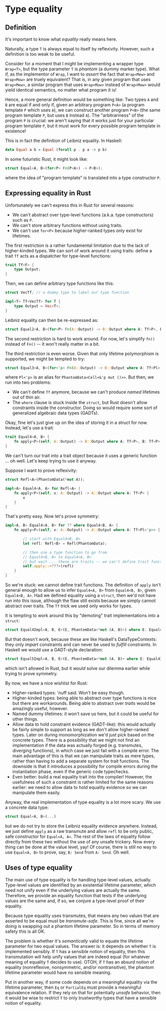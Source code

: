 # Type equality

## Definition

It's important to know what *equality* really means here.

Naturally, a type `T` is always equal to itself by reflexivity.  However, such a definition is too weak to be useful.

Consider for a moment that I might be implementing a wrapper type `Wrap<T>`, but the type parameter `T` is *phantom* (a dummy marker type).  What if, as the implementor of `Wrap`, I want to *assert* the fact that `Wrap<Mew>` and `Wrap<Mow>` are truely equivalent?  That is, in any given program that uses `Wrap<Mew>`, a similar program that uses `Wrap<Mow>` instead of `Wrap<Mew>` would yield identical semantics, no matter what program it is!

Hence, a more general definition would be something like: Two types `A` and `B` are equal if and only if, given an arbitrary program `P<A>` (a program template `P` which uses `A`), we can construct another program `P<B>` (the same program template `P`, but uses `B` instead `A`).  The "arbitrariness" of the program `P` is crucial: we aren't saying that it works just for your particular program template `P`, but it must work for every possible program template in existence!

This is in fact the definition of Leibniz equality.  In Haskell:

~~~haskell
data Equal a b = Equal (forall p . p a -> p b)
~~~

In some futuristic Rust, it might look like:

~~~rust
struct Equal<A, B>(for<P> Fn(P<A>) -> P<B>);
~~~

where the idea of "program template" is translated into a type constructor `P`.

## Expressing equality in Rust

Unfortunately we can't express this in Rust for several reasons:

  - We can't abstract over type-level functions (a.k.a. type constructors) such as `P`.
  - We can't store arbitrary functions without using traits.
  - We can't use `for<P>` because higher-ranked types only exist for lifetimes.

The first restriction is a rather fundamental limitation due to the lack of higher-kinded types.  We can sort of work around it using traits: define a trait `Tf` acts as a dispatcher for type-level functions:

~~~rust
trait Tf<F> {
    type Output;
}
~~~

Then, we can define arbitrary type functions like this:

~~~rust
struct VecTf; // a dummy type to label our type function

impl<T> Tf<VecTf> for T {
    type Output = Vec<T>;
}
~~~

Leibniz equality can then be re-expressed as:

~~~rust
struct Equal2<A, B>(for<P> Fn(A::Output) -> B::Output where A: Tf<P>, B: Tf<P>);
~~~

The second restriction is hard to work around.  For now, let's simplify `fn()` instead of `Fn()` -- it won't really matter in a bit.

The third restriction is even worse.  Given that only lifetime polymorphism is supported, we might be tempted to try:

~~~rust
struct Equal3<A, B>(for<'p> Fn(A::Output) -> B::Output where A: Tf<Pl<'p>>, B: Tf<Pl<'p>>);
~~~

where `Pl<'p>` is an alias for `PhantomData<Cell<&'p mut ()>>`.  But then, we run into two problems:

  - We can't define `Tf` anymore, because we can't produce *named* lifetimes out of thin air.
  - The `where` clause is stuck inside the `struct`, but Rust doesn't allow constraints inside the constructor.  Doing so would require some sort of generalized algebraic data types (GADTs).

Okay, fine let's just give up on the idea of storing it in a struct for now.  Instead, let's use a trait:

~~~rust
trait Equal4<A, B> {
    fn apply<P>(self, A::Output) -> B::Output where A: Tf<P>, B: Tf<P>;
}
~~~

We can't turn our trait into a trait object because it uses a generic function ... oh well.  Let's keep trying to use it anyway.

Suppose I want to prove reflexivity:

~~~rust
struct Refl<A>(PhantomData(*mut A));

impl<A> Equal4<A, A> for Refl<A> {
    fn apply<P>(self, x: A::Output) -> A::Output where A: Tf<P> {
        x
    }
}
~~~

That's pretty easy.  Now let's prove symmetry:

~~~rust
impl<A, B> Equal4<A, B> for ?? where Equal4<B, A> {
    fn apply<P>(self, x: A::Output) -> A::Output where A: Tf<Pl<'p>> {

        // start with Equal4<B, B>
        let refl: Refl<B> = Refl(PhantomData);

        // then use a type function to go from
        // Equal4<B, B> to Equal4<A, B>
        // but wait ... these are traits -- we can't define trait functions!
        self.apply::<???>(refl)
    }
}
~~~

So we're stuck: we cannot define trait functions.  The definition of `apply` isn't general enough to allow us to infer `Equal4<A, B>` from `Equal4<B, B>`, given `Equal4<B, A>`.  Had we defined equality using a `struct`, then we'd not have run into this issue, although the flaw still exists because we simply cannot abstract over traits.  The `Tf` trick we used only works for types.

It is tempting to work around this by "demoting" trait implementations into a `struct`:

~~~rust
struct Equal4Impl<A, B, E>(E, PhantomData<*mut (A, B)>) where E: Equal4Impl<A, B>;
~~~

But that doesn't work, because these are like Haskell's DataTypeContexts: they only *impart* constraints and can never be used to *fulfill* constraints.  In Haskell we would use a GADT-style declaration:

~~~rust
struct Equal5Impl<A, B, E>(E, PhantomData<*mut (A, B)> where E: Equal4Impl<A, B>);
~~~

which isn't allowed in Rust, but it *would* solve our dilemma earlier while trying to prove symmetry.

By now, we have a nice wishlist for Rust:

  - Higher-ranked types: 'nuff said.  Won't be easy though.
  - Higher-kinded types: being able to abstract over type functions is nice but there are workarounds.  Being able to abstract over *traits* would be amazingly useful, however.
  - Named dummy lifetimes: it won't save us here, but it could be useful for other things.
  - Allow data to hold constraint evidence (GADT-like): this would actually be fairly simple to support as long as we don't allow higher-ranked types.  Later on during monomorphization we'd just pick based on the concrete types.  There is a possibility that we might not find an implementation if the data was actually forged (e.g. transmutes, diverging functions), in which case we just fail with a compile error.  The main advantage of this is that we can manipulate traits as mere types, rather than having to add a separate system for trait functions.  The downside is that it introduces a possibility for compile errors during the instantiation phase, even if the generic code typechecks.
  - Even better: build a real equality trait into the compiler!  However, the usefulness of such a constraint is rather limited for the same reasons earlier: we need to allow data to hold equality evidence so we can manipulate them easily.

Anyway, the real implementation of type equality is a lot more scary.  We use a concrete data type:

~~~rust
struct Equal<A, B>(...)
~~~

but we do not try to store the Leibniz equality evidence anywhere.  Instead, we just define `apply` as a raw transmute and allow `refl` to be only public, safe constructor for `Equal<A, A>`.  The rest of the laws of equality follow directly from these two without the use of any unsafe trickery.  Now every thing can be done at the value level, yay!  Of course, there is still no way to use `Equal<A, B>` to prove, say, `B: Send` from `A: Send`.  Oh well.

## Uses of type equality

The main use of type equality is for handling type-level values, actually.  Type-level values are identified by an existential lifetime parameter, which need not unify even if the underlying values are actually the same.  Therefore, we provide an equality function that tests if the underlying values are the same and, if so, we conjure a type-level proof of their equality.

Because type equality uses transmutes, that means any two values that are asserted to be equal must be *transmute-safe*.  This is fine, since all we're doing is swapping out a phantom lifetime parameter.  So in terms of memory safety this is all OK.

The problem is whether it's *semantically* valid to equate the lifetime parameter for two equal values.  The answer is: it depends on whether `T` is implemented sensibly.  If `T` has a sensible notion of equality, then this transmutation will help unify values that are indeed equal (for whatever meaning of equality `T` decides to use).  OTOH, if `T` has an absurd notion of equality (nonreflexive, nonsymmetric, and/or nontransitive), the phantom lifetime parameter would have no sensible meaning.

Put in another way, if some code depends on a meaningful equality via the lifetime parameter, then `Eq` or `PartialEq` must provide a meaningful equivalence relation.  If they rely on that for potentially *unsafe* behavior, then it would be wise to restrict `T` to only *trustworthy* types that have a sensible notion of equality.
